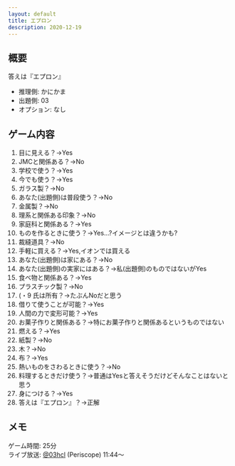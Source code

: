 ```yaml
---
layout: default
title: エプロン
description: 2020-12-19
---
```


## 概要

答えは『エプロン』

- 推理側: かにかま
- 出題側: 03
- オプション: なし

## ゲーム内容

1. 目に見える？→Yes
2. JMCと関係ある？→No
3. 学校で使う？→Yes
4. 今でも使う？→Yes
5. ガラス製？→No
6. あなた(出題側)は普段使う？→No
7. 金属製？→No
8. 理系と関係ある印象？→No
9. 家庭科と関係ある？→Yes
10. ものを作るときに使う？→Yes…?イメージとは違うかも?
11. 裁縫道具？→No
12. 手軽に買える？→Yes,イオンでは買える
13. あなた(出題側)は家にある？→No
14. あなた(出題側)の実家にはある？→私(出題側)のものではないがYes
15. 食べ物と関係ある？→Yes
16. プラスチック製？→No
17. (・9 氏は所有？→たぶんNoだと思う
18. 借りて使うことが可能？→Yes
19. 人間の力で変形可能？→Yes
20. お菓子作りと関係ある？→特にお菓子作りと関係あるというものではない
21. 燃える？→Yes
22. 紙製？→No
23. 木？→No
24. 布？→Yes
25. 熱いものをさわるときに使う？→No
26. 料理するときだけ使う？→普通はYesと答えそうだけどそんなことはないと思う
27. 身につける？→Yes
28. 答えは『エプロン』？→正解

## メモ

ゲーム時間: 25分  
ライブ放送: [@03hcl](https://www.periscope.tv/03hcl/1MYxNmQvwENJw?t=11m44s) (Periscope) 11:44～
